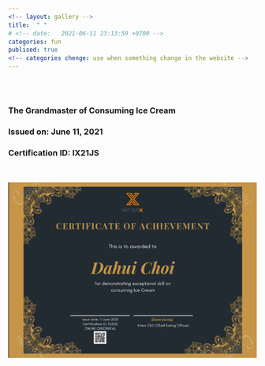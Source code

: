 ```yaml
---
<!-- layout: gallery -->
title:  " "
# <!-- date:   2021-06-11 23:13:59 +0700 -->
categories: fun
publised: true
<!-- categories chenge: use when something change in the website -->
---
```

<br/><br/>
### The Grandmaster of Consuming Ice Cream
### Issued on:  June 11, 2021
### Certification ID: IX21JS

<!-- <embed src="https://oattao.github.io/dh.pdf" width="1660" height="1192px" /> -->
<br/><br/>
<img src="images/certifications/dh.png" align="center" class="img-responsive" alt="">


<!-- ![](https://github.com/oattao/oattao.github.io/blob/master/images/certifications/dh.png) -->